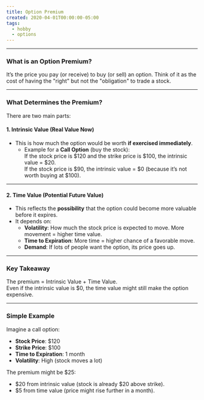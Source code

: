 ```yaml
---
title: Option Premium
created: 2020-04-01T00:00:00-05:00
tags:
  - hobby
  - options
--- 
```


---

### **What is an Option Premium?**
It’s the price you pay (or receive) to buy (or sell) an option. Think of it as the cost of having the "right" but not the "obligation" to trade a stock.

---

### **What Determines the Premium?**
There are two main parts:

#### **1. Intrinsic Value (Real Value Now)**  
- This is how much the option would be worth **if exercised immediately**.  
  - Example for a **Call Option** (buy the stock):  
    If the stock price is $120 and the strike price is $100, the intrinsic value = $20.  
    If the stock price is $90, the intrinsic value = $0 (because it’s not worth buying at $100).  

---

#### **2. Time Value (Potential Future Value)**  
- This reflects the **possibility** that the option could become more valuable before it expires.  
- It depends on:
  - **Volatility**: How much the stock price is expected to move. More movement = higher time value.
  - **Time to Expiration**: More time = higher chance of a favorable move.
  - **Demand**: If lots of people want the option, its price goes up.

---

### **Key Takeaway**
The premium = Intrinsic Value + Time Value.  
Even if the intrinsic value is $0, the time value might still make the option expensive.

---

### **Simple Example**
Imagine a call option:
- **Stock Price**: $120  
- **Strike Price**: $100  
- **Time to Expiration**: 1 month  
- **Volatility**: High (stock moves a lot)  

The premium might be $25:  
- $20 from intrinsic value (stock is already $20 above strike).  
- $5 from time value (price might rise further in a month).  


